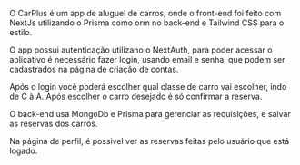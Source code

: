 O CarPlus é um app de aluguel de carros, onde o front-end foi feito com NextJs utilizando o Prisma como orm no back-end e Tailwind CSS para o estilo.

O app possui autenticação utilizano o NextAuth, para poder acessar o aplicativo é necessário fazer login, usando email e senha, que podem ser cadastrados na página de criação de contas.

Após o login você poderá escolher qual classe de carro vai escolher, indo de C à A. Após escolher o carro desejado é só confirmar a reserva. 

O back-end usa MongoDb e Prisma para gerenciar as requisições, e salvar as reservas dos carros.

Na página de perfil, é possivel ver as reservas feitas pelo usuário que está logado.

